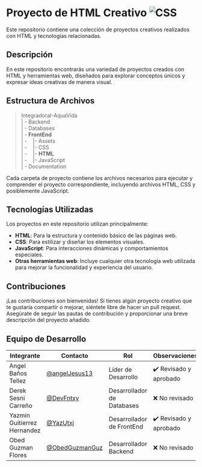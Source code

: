 # Proyecto de HTML Creativo ![CSS]( https://img.shields.io/badge/HTML5-E34F26?style=for-the-badge&logo=html5&logoColor=white)


Este repositorio contiene una colección de proyectos creativos realizados con HTML y tecnologías relacionadas.

## Descripción

En este repositorio encontrarás una variedad de proyectos creados con HTML y herramientas web, diseñados para explorar conceptos únicos y expresar ideas creativas de manera visual.

## Estructura de Archivos

> IntegradoraI-AquaVida<br>
> | - Backend <br> 
> | - Databases<br>
> | - **FrontEnd** <br>
> | -&nbsp;&nbsp;&nbsp;&nbsp;|- Assets<br>
> | -&nbsp;&nbsp;&nbsp;&nbsp;|- CSS<br>
> | -&nbsp;&nbsp;&nbsp;&nbsp;|- **HTML**<br>
> | -&nbsp;&nbsp;&nbsp;&nbsp;|- JavaScript<br>
> | - Documentation<br>

Cada carpeta de proyecto contiene los archivos necesarios para ejecutar y comprender el proyecto correspondiente, incluyendo archivos HTML, CSS y posiblemente JavaScript.

## Tecnologías Utilizadas

Los proyectos en este repositorio utilizan principalmente:

- **HTML**: Para la estructura y contenido básico de las páginas web.
- **CSS**: Para estilizar y diseñar los elementos visuales.
- **JavaScript**: Para interacciones dinámicas y comportamientos especiales.
- **Otras herramientas web**: Incluye cualquier otra tecnología web utilizada para mejorar la funcionalidad y experiencia del usuario.

## Contribuciones

¡Las contribuciones son bienvenidas! Si tienes algún proyecto creativo que te gustaría compartir o mejorar, siéntete libre de hacer un pull request. Asegúrate de seguir las pautas de contribución y proporcionar una breve descripción del proyecto añadido.


## Equipo de Desarrollo

|Integrante|Contacto|Rol|Observaciones|
|------------|--------|---|---|
|Angel Baños Tellez|[@angelJesus13](https://github.com/angelJesus13)|Líder de Desarrollo|✔️ Revisado y aprobado|
|Derek Sesni Carreño|[@DevFntxy](https://github.com/DevFntxy)|Desarrollador de Databases|❌ No revisado|
|Yazmin Guitierrez Hernandez|[@YazUtxj](https://github.com/YazUtxj)|Desarrollador de FrontEnd|✔️  Revisado y aprobado|
|Obed Guzman Flores|[@ObedGuzmanGuz](https://github.com/ObedGuzmanGuz)|Desarrollador Backend|❌ No revisado|